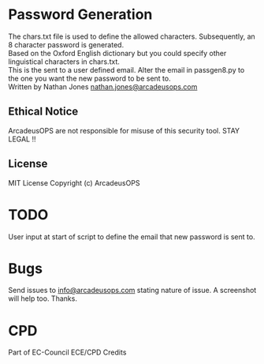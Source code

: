 # Password Generation
The chars.txt file is used to define the allowed characters. Subsequently, an 8 character password is generated. <br/>
Based on the Oxford English dictionary but you could specify other linguistical characters in chars.txt. <br/>
This is the sent to a user defined email. Alter the email in passgen8.py to the one you want the new password to be sent to. <br/>
Written by Nathan Jones nathan.jones@arcadeusops.com <br/>

## Ethical Notice
ArcadeusOPS are not responsible for misuse of this security tool. STAY LEGAL !!<br/>

## License
MIT License
Copyright (c) ArcadeusOPS

# TODO
User input at start of script to define the email that new password is sent to.

# Bugs
Send issues to info@arcadeusops.com stating nature of issue. A screenshot will help too. Thanks.

# CPD 
Part of EC-Council ECE/CPD Credits
